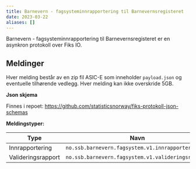 ```yaml
---
title: Barnevern - fagsysteminnrapportering til Barnevernsregisteret
date: 2023-03-22
aliases: []
---
```


Barnevern - fagsysteminnrapportering til Barnevernsregisteret er en asynkron protokoll over Fiks IO.


## Meldinger

Hver melding består av en zip fil ASIC-E som inneholder `payload.json` og eventuelle tilhørende vedlegg.
Hver melding kan ikke overskride 5GB.

**Json skjema**

Finnes i repoet: https://github.com/statisticsnorway/fiks-protokoll-json-schemas

**Meldingstyper:**

| Type                     | Navn                                               |
|--------------------------|----------------------------------------------------|
| Innrapportering          | `no.ssb.barnevern.fagsystem.v1.innrapportering`    |
| Valideringsrapport       | `no.ssb.barnevern.fagsystem.v1.valideringsrapport` |

